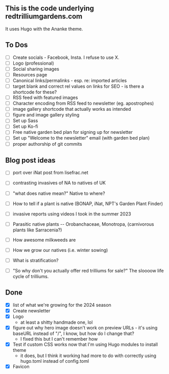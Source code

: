 ## This is the code underlying redtrilliumgardens.com

It uses Hugo with the Ananke theme.

## To Dos
- [ ] Create socials - Facebook, Insta. I refuse to use X.
- [ ] Logo (professional)
- [ ] Social sharing images
- [ ] Resources page
- [ ] Canonical links/permalinks - esp. re: imported articles
- [ ] target blank and correct rel values on links for SEO - is there a shortcode for these?
- [ ] RSS feed with featured images
- [ ] Character encoding from RSS feed to newsletter (eg. apostrophes)
- [ ] image gallery shortcode that actually works as intended
- [ ] figure and image gallery styling
- [ ] Set up Sass
- [ ] Set up Ko-fi
- [ ] Free native garden bed plan for signing up for newsletter
- [ ] Set up "Welcome to the newsletter" email (with garden bed plan)
- [ ] proper authorship of git commits

## Blog post ideas
- [ ] port over iNat post from lisefrac.net
- [ ] contrasting invasives of NA to natives of UK
- [ ] "what does native mean?" Native to where?
- [ ] How to tell if a plant is native (BONAP, iNat, NPT's Garden Plant Finder)
- [ ] invasive reports using videos I took in the summer 2023
- [ ] Parasitic native plants -- Orobanchaceae, Monotropa, (carnivorous plants like Sarracenia?)
- [ ] How awesome milkweeds are
- [ ] How we grow our natives (i.e. winter sowing)
- [ ] What is stratification?
- [ ] "So why don't you actually offer red trilliums for sale?" The sloooow life cycle of trilliums.


## Done
- [x] list of what we're growing for the 2024 season
- [x] Create newsletter
- [x] Logo
  - at least a shitty handmade one, lol
- [x] figure out why hero image doesn't work on preview URLs - it's using baseURL instead of "/", I know, but how do I change that?
  - I fixed this but I can't remember how
- [x] Test if custom CSS works now that I'm using Hugo modules to install theme
  - it does, but I think it working had more to do with correctly using hugo.toml instead of config.toml
- [x] Favicon 
